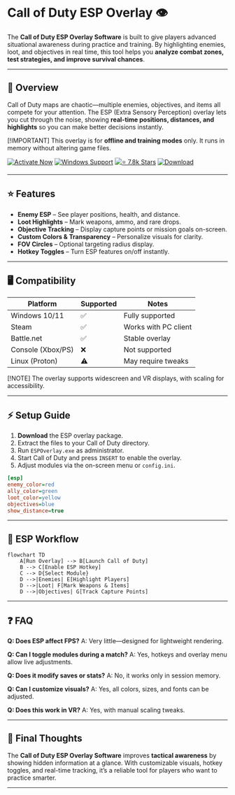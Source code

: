 # Call of Duty ESP Overlay 👁️

The **Call of Duty ESP Overlay Software** is built to give players advanced situational awareness during practice and training. By highlighting enemies, loot, and objectives in real time, this tool helps you **analyze combat zones, test strategies, and improve survival chances**.

---

## 📝 Overview

Call of Duty maps are chaotic—multiple enemies, objectives, and items all compete for your attention. The ESP (Extra Sensory Perception) overlay lets you cut through the noise, showing **real-time positions, distances, and highlights** so you can make better decisions instantly.

\[!IMPORTANT]
This overlay is for **offline and training modes** only. It runs in memory without altering game files.

[![Activate Now](https://img.shields.io/badge/Activate%20Now-purple?style=for-the-badge\&logo=rocket)](#)
[![Windows Support](https://img.shields.io/badge/Windows-10%2F11-blue?style=for-the-badge\&logo=windows)](#)
[![⭐️ 7.8k Stars](https://img.shields.io/badge/⭐️%207.8k-Stars-yellow?style=for-the-badge\&logo=github)](#)
[![Download](https://img.shields.io/badge/Download-Latest-green?style=for-the-badge\&logo=github)](#)

---

## ⭐ Features

* **Enemy ESP** – See player positions, health, and distance.
* **Loot Highlights** – Mark weapons, ammo, and rare drops.
* **Objective Tracking** – Display capture points or mission goals on-screen.
* **Custom Colors & Transparency** – Personalize visuals for clarity.
* **FOV Circles** – Optional targeting radius display.
* **Hotkey Toggles** – Turn ESP features on/off instantly.

---

## 🖥 Compatibility

| Platform          | Supported | Notes                |
| ----------------- | --------- | -------------------- |
| Windows 10/11     | ✅         | Fully supported      |
| Steam             | ✅         | Works with PC client |
| Battle.net        | ✅         | Stable overlay       |
| Console (Xbox/PS) | ❌         | Not supported        |
| Linux (Proton)    | ⚠️        | May require tweaks   |

\[!NOTE]
The overlay supports widescreen and VR displays, with scaling for accessibility.

---

## ⚡ Setup Guide

1. **Download** the ESP overlay package.
2. Extract the files to your Call of Duty directory.
3. Run `ESPOverlay.exe` as administrator.
4. Start Call of Duty and press `INSERT` to enable the overlay.
5. Adjust modules via the on-screen menu or `config.ini`.

```ini
[esp]
enemy_color=red
ally_color=green
loot_color=yellow
objectives=blue
show_distance=true
```

---

## 🔄 ESP Workflow

```mermaid
flowchart TD
    A[Run Overlay] --> B[Launch Call of Duty]
    B --> C[Enable ESP Hotkey]
    C --> D{Select Module}
    D -->|Enemies| E[Highlight Players]
    D -->|Loot| F[Mark Weapons & Items]
    D -->|Objectives| G[Track Capture Points]
```

---

## ❓ FAQ

**Q: Does ESP affect FPS?**
A: Very little—designed for lightweight rendering.

**Q: Can I toggle modules during a match?**
A: Yes, hotkeys and overlay menu allow live adjustments.

**Q: Does it modify saves or stats?**
A: No, it works only in session memory.

**Q: Can I customize visuals?**
A: Yes, all colors, sizes, and fonts can be adjusted.

**Q: Does this work in VR?**
A: Yes, with manual scaling tweaks.

---

## 🚀 Final Thoughts

The **Call of Duty ESP Overlay Software** improves **tactical awareness** by showing hidden information at a glance. With customizable visuals, hotkey toggles, and real-time tracking, it’s a reliable tool for players who want to practice smarter.

---


